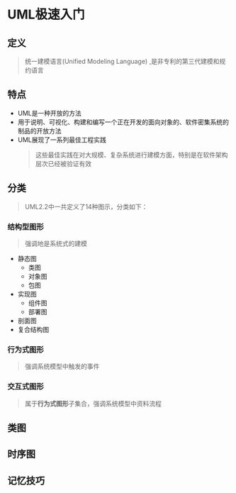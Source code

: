 # UML极速入门

## 定义
  > 统一建模语言(Unified Modeling Language) ,是非专利的第三代建模和规约语言

## 特点

+ UML是一种开放的方法
+ 用于说明、可视化、构建和编写一个正在开发的面向对象的、软件密集系统的制品的开放方法
+ UML展现了一系列最佳工程实践
  > 这些最佳实践在对大规模、复杂系统进行建模方面，特别是在软件架构层次已经被验证有效

## 分类
> UML2.2中一共定义了14种图示，分类如下：

### 结构型图形 
  > 强调地是系统式的建模
  + 静态图
    + 类图
    + 对象图
    + 包图
  + 实现图
    + 组件图
    + 部署图
  + 剖面图
  + 复合结构图
  
### 行为式图形 
  > 强调系统模型中触发的事件
### 交互式图形
  > 属于**行为式图形**子集合，强调系统模型中资料流程
 

## 类图

## 时序图

## 记忆技巧

